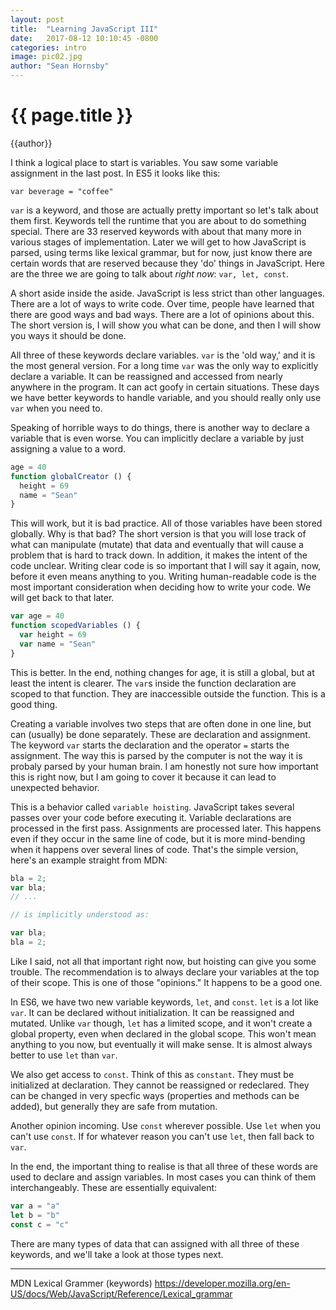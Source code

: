 ```yaml
---
layout: post
title:  "Learning JavaScript III"
date:   2017-08-12 10:10:45 -0800
categories: intro
image: pic02.jpg
author: "Sean Hornsby"
---
```


{{ page.title }}
================
{{author}}

I think a logical place to start is variables. You saw some variable assignment in the last post. In ES5 it looks like this:

`var beverage = "coffee"`

`var` is a keyword, and those are actually pretty important so let's talk about them first. Keywords tell the runtime that you are about to do something special. There are 33 reserved keywords with about that many more in various stages of implementation. Later we will get to how JavaScript is parsed, using terms like lexical grammar, but for now, just know there are certain words that are reserved because they 'do' things in JavaScript. Here are the three we are going to talk about _right now_: `var, let, const`.

A short aside inside the aside. JavaScript is less strict than other languages. There are a lot of ways to write code. Over time, people have learned that there are good ways and bad ways. There are a lot of opinions about this. The short version is, I will show you what can be done, and then I will show you ways it should be done. 

All three of these keywords declare variables. `var` is the 'old way,' and it is the most general version. For a long time `var` was the only way to explicitly declare a variable. It can be reassigned and accessed from nearly anywhere in the program. It can act goofy in certain situations. These days we have better keywords to handle variable, and you should really only use `var` when you need to.

Speaking of horrible ways to do things, there is another way to declare a variable that is even worse. You can implicitly declare a variable by just assigning a value to a word.

```javascript
age = 40
function globalCreator () {
  height = 69
  name = "Sean"
}
```
This will work, but it is bad practice. All of those variables have been stored globally. Why is that bad? The short version is that you will lose track of what can manipulate (mutate) that data and eventually that will cause a problem that is hard to track down. In addition, it makes the intent of the code unclear. Writing clear code is so important that I will say it again, now, before it even means anything to you. Writing human-readable code is the most important consideration when deciding how to write your code. We will get back to that later.

```javascript
var age = 40
function scopedVariables () {
  var height = 69
  var name = "Sean"
}
```
This is better. In the end, nothing changes for age, it is still a global, but at least the intent is clearer. The `var`s inside the function declaration are scoped to that function. They are inaccessible outside the function. This is a good thing. 

Creating a variable involves two steps that are often done in one line, but can (usually) be done separately. These are declaration and assignment. The keyword `var` starts the declaration and the operator `=` starts the assignment. The way this is parsed by the computer is not the way it is probaly parsed by your human brain. I am honestly not sure how important this is right now, but I am going to cover it because it can lead to unexpected behavior.

This is a behavior called `variable hoisting`. JavaScript takes several passes over your code before executing it. Variable declarations are processed in the first pass. Assignments are processed later. This happens even if they occur in the same line of code, but it is more mind-bending when it happens over several lines of code. That's the simple version, here's an example straight from MDN:

```javascript
bla = 2;
var bla;
// ...

// is implicitly understood as:

var bla;
bla = 2;
```

Like I said, not all that important right now, but hoisting can give you some trouble. The recommendation is to always declare your variables at the top of their scope. This is one of those "opinions." It happens to be a good one.

In ES6, we have two new variable keywords, `let`, and `const`. `let` is a lot like `var`. It can be declared without initialization. It can be reassigned and mutated. Unlike `var` though, `let` has a limited scope, and it won't create a global property, even when declared in the global scope. This won't mean anything to you now, but eventually it will make sense. It is almost always better to use `let` than `var`.

We also get access to `const`. Think of this as `constant`. They must be initialized at declaration. They cannot be reassigned or redeclared. They can be changed in very specfic ways (properties and methods can be added), but generally they are safe from mutation.

Another opinion incoming. Use `const` wherever possible. Use `let` when you can't use `const`. If for whatever reason you can't use `let`, then fall back to `var`.

In the end, the important thing to realise is that all three of these words are used to declare and assign variables. In most cases you can think of them interchangeably. These are essentially equivalent:

```javascript
var a = "a"
let b = "b"
const c = "c"
```

There are many types of data that can assigned with all three of these keywords, and we'll take a look at those types next.

------------
MDN Lexical Grammer (keywords) https://developer.mozilla.org/en-US/docs/Web/JavaScript/Reference/Lexical_grammar
